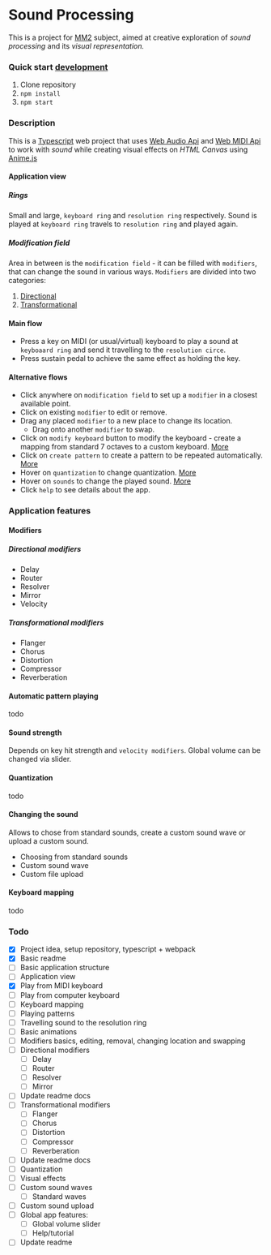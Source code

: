 # Sound Processing
This is a project for [MM2](https://moodle.fel.cvut.cz/course/view.php?id=3896) subject,
aimed at creative exploration of *sound processing* and its *visual representation.*  

### Quick start [development](#todo)
1. Clone repository
1. `npm install`
1. `npm start`

### Description
This is a [Typescript](https://www.typescriptlang.org/) web project that uses
[Web Audio Api](https://developer.mozilla.org/en-US/docs/Web/API/Web_Audio_API)
and [Web MIDI Api](https://webaudio.github.io/web-midi-api/) to work with *sound* 
while creating visual effects on *HTML Canvas* using
[Anime.js](https://animejs.com) 

#### Application view
##### Rings
Small and large, `keyboard ring` and `resolution ring` respectively.
Sound is played at `keyboard ring` travels to `resolution ring` and played again. 

##### Modification field
Area in between is the `modification field` - it can be filled with `modifiers`, that
can change the sound in various ways. `Modifiers` are divided into two categories:
1. [Directional](#directional-modifiers)
1. [Transformational](#transformational-modifiers)



#### Main flow
* Press a key on MIDI (or usual/virtual) keyboard to play a sound  at `keyboaard ring`
and send it travelling to the `resolution circe`.
* Press sustain pedal to achieve the same effect as holding the key.

#### Alternative flows 
* Click anywhere on `modification field` to set up a `modifier` in a closest
    available point.
* Click on existing `modifier` to edit or remove.
* Drag any placed `modifier` to a new place to change its location.
    * Drag onto another `modifier` to swap.
* Click on `modify keyboard` button to modify the keyboard - create a mapping from 
    standard 7 octaves to a custom keyboard. [More](#keyboard-mapping)
* Click on `create pattern` to create a pattern to be repeated automatically.
    [More](#automatic-pattern-playing)  
* Hover on `quantization` to change quantization. [More](#quantization)
* Hover on `sounds` to change the played sound. [More](#changing-the-sound)
* Click `help` to see details about the app. 

### Application features
#### Modifiers
##### Directional modifiers
* Delay
* Router
* Resolver
* Mirror
* Velocity

##### Transformational modifiers
* Flanger
* Chorus
* Distortion
* Compressor
* Reverberation

#### Automatic pattern playing
todo

#### Sound strength
Depends on key hit strength and `velocity modifiers`. Global volume can be changed 
via slider.

#### Quantization
todo

#### Changing the sound
Allows to chose from standard sounds, create a custom sound wave or upload a custom 
sound.
- Choosing from standard sounds
- Custom sound wave
- Custom file upload

#### Keyboard mapping
todo

### Todo
- [x] Project idea, setup repository, typescript + webpack
- [x] Basic readme
- [ ] Basic application structure 
- [ ] Application view
- [x] Play from MIDI keyboard
- [ ] Play from computer keyboard
- [ ] Keyboard mapping
- [ ] Playing patterns
- [ ] Travelling sound to the resolution ring
- [ ] Basic animations
- [ ] Modifiers basics, editing, removal, changing location and swapping
- [ ] Directional modifiers
    - [ ] Delay
    - [ ] Router
    - [ ] Resolver
    - [ ] Mirror
- [ ] Update readme docs
- [ ] Transformational modifiers
    - [ ] Flanger
    - [ ] Chorus
    - [ ] Distortion
    - [ ] Compressor
    - [ ] Reverberation
- [ ] Update readme docs
- [ ] Quantization
- [ ] Visual effects
- [ ] Custom sound waves
    - [ ] Standard waves
- [ ] Custom sound upload
- [ ] Global app features:
    - [ ] Global volume slider
    - [ ] Help/tutorial
- [ ] Update readme
